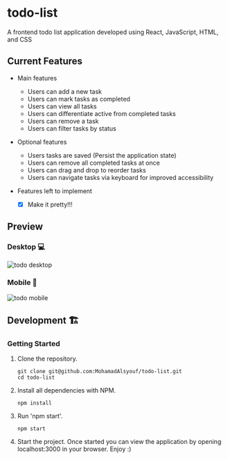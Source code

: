 # todo-list
A frontend todo list application developed using React, JavaScript, HTML, and CSS

## Current Features
- Main features
  - Users can add a new task
  - Users can mark tasks as completed
  - Users can view all tasks 
  - Users can differentiate active from completed tasks
  - Users can remove a task
  - Users can filter tasks by status
    
- Optional features
  - Users tasks are saved (Persist the application state)
  - Users can remove all completed tasks at once
  - Users can drag and drop to reorder tasks
  - Users can navigate tasks via keyboard for improved accessibility

- Features left to implement
  - [x] Make it pretty!!!

## Preview
### Desktop 💻
![todo desktop](https://user-images.githubusercontent.com/93749120/184857396-e679751a-a2ef-4c7b-a36c-fdce5cd0a235.gif)

### Mobile 📱
![todo mobile](https://user-images.githubusercontent.com/93749120/184857510-8bd99569-7cf8-44c0-b7ad-a9d75f304d67.gif)

## Development :building_construction:

### Getting Started

1. Clone the repository.

    ```shell
    git clone git@github.com:MohamadAlsyouf/todo-list.git
    cd todo-list
    ```

1. Install all dependencies with NPM.

    ```shell
    npm install
    ```
    
1. Run 'npm start'.

    ```shell
    npm start
    ```
    
1. Start the project. Once started you can view the application by opening localhost:3000 in your browser. Enjoy :)
